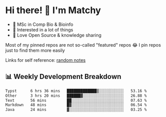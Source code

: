 # Hi there! 👋 I'm Matchy

- 🧬 MSc in Comp Bio & Bioinfo
- 🎈 Interested in a lot of things
- 💜 Love Open Source & knowledge sharing

Most of my pinned repos are not so-called "featured" repos 😂 I pin repos just to find them more easily

Links for self reference: [random notes](https://matchy233.github.io/random-notes)

## 📊 Weekly Development Breakdown

<!--START_SECTION:waka-->

```txt
Typst      6 hrs 36 mins   █████████████▒░░░░░░░░░░░   53.16 %
Other      3 hrs 20 mins   ██████▓░░░░░░░░░░░░░░░░░░   26.88 %
Text       56 mins         ██░░░░░░░░░░░░░░░░░░░░░░░   07.63 %
Markdown   48 mins         █▓░░░░░░░░░░░░░░░░░░░░░░░   06.54 %
Java       24 mins         ▓░░░░░░░░░░░░░░░░░░░░░░░░   03.25 %
```

<!--END_SECTION:waka-->

